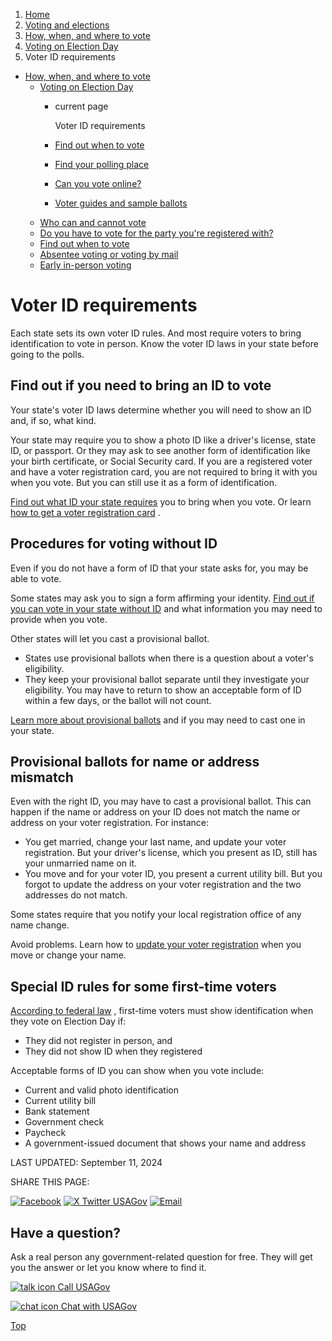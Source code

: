 1. [Home](/)
2. [Voting and elections](/voting-and-elections)
3. [How, when, and where to vote](/how-to-vote)
4. [Voting on Election Day](/election-day)
5. Voter ID requirements

* [How, when, and where to vote](/how-to-vote)
  + [Voting on Election Day](/election-day)
    - current page

      Voter ID requirements
    - [Find out when to vote](/when-to-vote)
    - [Find your polling place](/find-polling-place)
    - [Can you vote online?](/can-i-vote-online)
    - [Voter guides and sample ballots](/who-you-can-vote-for)
  + [Who can and cannot vote](/who-can-vote)
  + [Do you have to vote for the party you're registered with?](/voting-political-party)
  + [Find out when to vote](/when-to-vote)
  + [Absentee voting or voting by mail](/absentee-voting)
  + [Early in-person voting](/early-voting)

Voter ID requirements
=====================

Each state sets its own voter ID rules. And most require voters to bring identification to vote in person. Know the voter ID laws in your state before going to the polls.

**Find out if you need to bring an ID to vote**
-----------------------------------------------

Your state's voter ID laws determine whether you will need to show an ID and, if so, what kind.

Your state may require you to show a photo ID like a driver's license, state ID, or passport. Or they may ask to see another form of identification like your birth certificate, or Social Security card. If you are a registered voter and have a voter registration card, you are not required to bring it with you when you vote. But you can still use it as a form of identification.

[Find out what ID your state requires](https://www.ncsl.org/elections-and-campaigns/voter-id#toggleContent-15991)
you to bring when you vote. Or learn
[how to get a voter registration card](/voter-registration-card)
.

**Procedures for voting without ID**
------------------------------------

Even if you do not have a form of ID that your state asks for, you may be able to vote.

Some states may ask you to sign a form affirming your identity.
[Find out if you can vote in your state without ID](https://www.ncsl.org/elections-and-campaigns/voter-verification-without-id-documents)
and what information you may need to provide when you vote.

Other states will let you cast a provisional ballot.

* States use provisional ballots when there is a question about a voter's eligibility.
* They keep your provisional ballot separate until they investigate your eligibility. You may have to return to show an acceptable form of ID within a few days, or the ballot will not count.

[Learn more about provisional ballots](https://www.ncsl.org/elections-and-campaigns/provisional-ballots)
and if you may need to cast one in your state.

**Provisional ballots for name or address mismatch**
----------------------------------------------------

Even with the right ID, you may have to cast a provisional ballot. This can happen if the name or address on your ID does not match the name or address on your voter registration. For instance:

* You get married, change your last name, and update your voter registration. But your driver's license, which you present as ID, still has your unmarried name on it.
* You move and for your voter ID, you present a current utility bill. But you forgot to update the address on your voter registration and the two addresses do not match.

Some states require that you notify your local registration office of any name change.

Avoid problems. Learn how to
[update your voter registration](/change-voter-registration)
when you move or change your name.

**Special ID rules for some first-time voters**
-----------------------------------------------

[According to federal law](https://www.eac.gov/about/help_america_vote_act.aspx)
, first-time voters must show identification when they vote on Election Day if:

* They did not register in person, and
* They did not show ID when they registered

Acceptable forms of ID you can show when you vote include:

* Current and valid photo identification
* Current utility bill
* Bank statement
* Government check
* Paycheck
* A government-issued document that shows your name and address

LAST UPDATED:
September 11, 2024

SHARE THIS PAGE:

[![Facebook](/themes/custom/usagov/images/social-media-icons/Facebook_Icon.svg)](https://www.facebook.com/sharer/sharer.php?u=https://www.usa.gov/voter-id&v=3)
[![X Twitter USAGov](/themes/custom/usagov/images/social-media-icons/X_Twitter_Icon.svg?version=2)](https://twitter.com/intent/tweet?source=webclient&text=https://www.usa.gov/voter-id)
[![Email](/themes/custom/usagov/images/social-media-icons/Email_Icon.svg?version=2)](mailto:?subject=https://www.usa.gov/voter-id)

Have a question?
----------------

Ask a real person any government-related question for free. They will get you the answer or let you know where to find it.

[![talk icon](/themes/custom/usagov/images/ICONS_talk.png)
Call USAGov](/phone)

[![chat icon](/themes/custom/usagov/images/ICONS_chat.png)
Chat with USAGov](/chat)

[Top](#main-content)